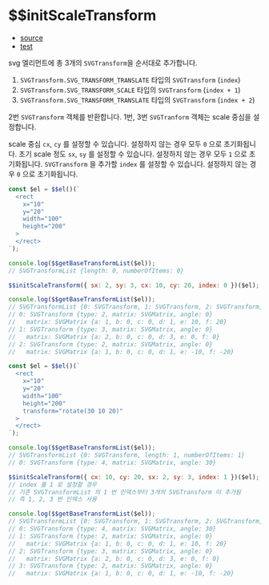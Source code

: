 # \$\$initScaleTransform

- [source](./initScaleTransform.index.js)
- [test](./initScaleTransform.spec.js)

svg 엘리먼트에 총 3개의 `SVGTransform`을 순서대로 추가합니다.

1. `SVGTransform.SVG_TRANSFORM_TRANSLATE` 타입의 `SVGTransform` (`index`)
2. `SVGTransform.SVG_TRANSFORM_SCALE` 타입의 `SVGTransform` (`index + 1`)
3. `SVGTransform.SVG_TRANSFORM_TRANSLATE` 타입의 `SVGTransform` (`index + 2`)

2번 `SVGTransform` 객체를 반환합니다.
1번, 3번 `SVGTranform` 객체는 scale 중심을 설정합니다.

scale 중심 `cx`, `cy` 를 설정할 수 있습니다. 설정하지 않는 경우 모두 `0` 으로 초기화됩니다.
초기 scale 정도 `sx`, `sy` 를 설정할 수 있습니다. 설정하지 않는 경우 모두 `1` 으로 초기화됩니다.
`SVGTransform` 을 추가할 `index` 를 설정할 수 있습니다. 설정하지 않는 경우 `0` 으로 초기화됩니다.

```javascript
const $el = $$el()(`
  <rect
    x="10"
    y="20"
    width="100"
    height="200"
  >
  </rect>
`);

console.log($$getBaseTransformList($el));
// SVGTransformList {length: 0, numberOfItems: 0}

$$initScaleTransform({ sx: 2, sy: 3, cx: 10, cy: 20, index: 0 })($el);

console.log($$getBaseTransformList($el));
// SVGTransformList {0: SVGTransform, 1: SVGTransform, 2: SVGTransform, length: 3, numberOfItems: 3}
// 0: SVGTransform {type: 2, matrix: SVGMatrix, angle: 0}
//   matrix: SVGMatrix {a: 1, b: 0, c: 0, d: 1, e: 10, f: 20}
// 1: SVGTransform {type: 3, matrix: SVGMatrix, angle: 0}
//   matrix: SVGMatrix {a: 2, b: 0, c: 0, d: 3, e: 0, f: 0}
// 2: SVGTransform {type: 2, matrix: SVGMatrix, angle: 0}
//   matrix: SVGMatrix {a: 1, b: 0, c: 0, d: 1, e: -10, f: -20}
```

```javascript
const $el = $$el()(`
  <rect
    x="10"
    y="20"
    width="100"
    height="200"
    transform="rotate(30 10 20)"
  >
  </rect>
`);

console.log($$getBaseTransformList($el));
// SVGTransformList {0: SVGTransform, length: 1, numberOfItems: 1}
// 0: SVGTransform {type: 4, matrix: SVGMatrix, angle: 30}

$$initScaleTransform({ cx: 10, cy: 20, sx: 2, sy: 3, index: 1 })($el);
// index 를 1 로 설정할 경우
// 기존 SVGTransformList 의 1 번 인덱스부터 3개의 SVGTransform 이 추가됨
// 즉 1, 2, 3 번 인덱스 사용

console.log($$getBaseTransformList($el));
// SVGTransformList {0: SVGTransform, 1: SVGTransform, 2: SVGTransform, 3: SVGTransform, length: 4, numberOfItems: 4}
// 0: SVGTransform {type: 4, matrix: SVGMatrix, angle: 30}
// 1: SVGTransform {type: 2, matrix: SVGMatrix, angle: 0}
//   matrix: SVGMatrix {a: 1, b: 0, c: 0, d: 1, e: 10, f: 20}
// 2: SVGTransform {type: 3, matrix: SVGMatrix, angle: 0}
//   matrix: SVGMatrix {a: 2, b: 0, c: 0, d: 3, e: 0, f: 0}
// 3: SVGTransform {type: 2, matrix: SVGMatrix, angle: 0}
//   matrix: SVGMatrix {a: 1, b: 0, c: 0, d: 1, e: -10, f: -20}
```
